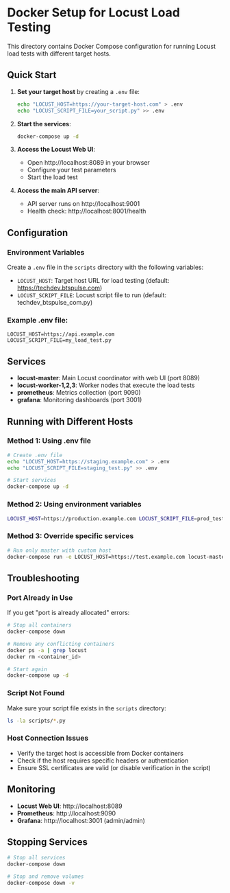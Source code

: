 # Docker Setup for Locust Load Testing

This directory contains Docker Compose configuration for running Locust load tests with different target hosts.

## Quick Start

1. **Set your target host** by creating a `.env` file:
   ```bash
   echo "LOCUST_HOST=https://your-target-host.com" > .env
   echo "LOCUST_SCRIPT_FILE=your_script.py" >> .env
   ```

2. **Start the services**:
   ```bash
   docker-compose up -d
   ```

3. **Access the Locust Web UI**:
   - Open http://localhost:8089 in your browser
   - Configure your test parameters
   - Start the load test

4. **Access the main API server**:
   - API server runs on http://localhost:9001
   - Health check: http://localhost:8001/health

## Configuration

### Environment Variables

Create a `.env` file in the `scripts` directory with the following variables:

- `LOCUST_HOST`: Target host URL for load testing (default: https://techdev.btspulse.com)
- `LOCUST_SCRIPT_FILE`: Locust script file to run (default: techdev_btspulse_com.py)

### Example .env file:
```
LOCUST_HOST=https://api.example.com
LOCUST_SCRIPT_FILE=my_load_test.py
```

## Services

- **locust-master**: Main Locust coordinator with web UI (port 8089)
- **locust-worker-1,2,3**: Worker nodes that execute the load tests
- **prometheus**: Metrics collection (port 9090)
- **grafana**: Monitoring dashboards (port 3001)

## Running with Different Hosts

### Method 1: Using .env file
```bash
# Create .env file
echo "LOCUST_HOST=https://staging.example.com" > .env
echo "LOCUST_SCRIPT_FILE=staging_test.py" >> .env

# Start services
docker-compose up -d
```

### Method 2: Using environment variables
```bash
LOCUST_HOST=https://production.example.com LOCUST_SCRIPT_FILE=prod_test.py docker-compose up -d
```

### Method 3: Override specific services
```bash
# Run only master with custom host
docker-compose run -e LOCUST_HOST=https://test.example.com locust-master
```

## Troubleshooting

### Port Already in Use
If you get "port is already allocated" errors:
```bash
# Stop all containers
docker-compose down

# Remove any conflicting containers
docker ps -a | grep locust
docker rm <container_id>

# Start again
docker-compose up -d
```

### Script Not Found
Make sure your script file exists in the `scripts` directory:
```bash
ls -la scripts/*.py
```

### Host Connection Issues
- Verify the target host is accessible from Docker containers
- Check if the host requires specific headers or authentication
- Ensure SSL certificates are valid (or disable verification in the script)

## Monitoring

- **Locust Web UI**: http://localhost:8089
- **Prometheus**: http://localhost:9090
- **Grafana**: http://localhost:3001 (admin/admin)

## Stopping Services

```bash
# Stop all services
docker-compose down

# Stop and remove volumes
docker-compose down -v
```
